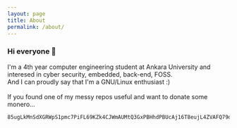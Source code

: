```yaml
---
layout: page
title: About
permalink: /about/
---
```


### Hi everyone 👋

I'm a 4th year computer engineering student at Ankara University and interesed in cyber security, embedded, back-end, FOSS.
<br>
And I can proudly say that I'm a GNU/Linux enthusiast :)
<br>
<br>
If you found one of my messy repos useful and want to donate some monero...
<br>
```
85ugLkMnSdXGRWpS1pmc7PiFL69KZk4CJWmAUMtQ3GxPBHhdPBUcAj16T8eujL4ZVAFQ79d4NZjy5eG3EgrTTTJhHALKo3G
```

